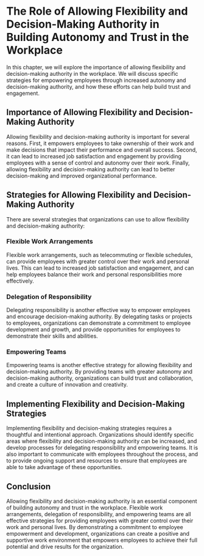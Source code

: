 The Role of Allowing Flexibility and Decision-Making Authority in Building Autonomy and Trust in the Workplace
=============================================================================================================================================================================

In this chapter, we will explore the importance of allowing flexibility and decision-making authority in the workplace. We will discuss specific strategies for empowering employees through increased autonomy and decision-making authority, and how these efforts can help build trust and engagement.

Importance of Allowing Flexibility and Decision-Making Authority
----------------------------------------------------------------

Allowing flexibility and decision-making authority is important for several reasons. First, it empowers employees to take ownership of their work and make decisions that impact their performance and overall success. Second, it can lead to increased job satisfaction and engagement by providing employees with a sense of control and autonomy over their work. Finally, allowing flexibility and decision-making authority can lead to better decision-making and improved organizational performance.

Strategies for Allowing Flexibility and Decision-Making Authority
-----------------------------------------------------------------

There are several strategies that organizations can use to allow flexibility and decision-making authority:

### Flexible Work Arrangements

Flexible work arrangements, such as telecommuting or flexible schedules, can provide employees with greater control over their work and personal lives. This can lead to increased job satisfaction and engagement, and can help employees balance their work and personal responsibilities more effectively.

### Delegation of Responsibility

Delegating responsibility is another effective way to empower employees and encourage decision-making authority. By delegating tasks or projects to employees, organizations can demonstrate a commitment to employee development and growth, and provide opportunities for employees to demonstrate their skills and abilities.

### Empowering Teams

Empowering teams is another effective strategy for allowing flexibility and decision-making authority. By providing teams with greater autonomy and decision-making authority, organizations can build trust and collaboration, and create a culture of innovation and creativity.

Implementing Flexibility and Decision-Making Strategies
-------------------------------------------------------

Implementing flexibility and decision-making strategies requires a thoughtful and intentional approach. Organizations should identify specific areas where flexibility and decision-making authority can be increased, and develop processes for delegating responsibility and empowering teams. It is also important to communicate with employees throughout the process, and to provide ongoing support and resources to ensure that employees are able to take advantage of these opportunities.

Conclusion
----------

Allowing flexibility and decision-making authority is an essential component of building autonomy and trust in the workplace. Flexible work arrangements, delegation of responsibility, and empowering teams are all effective strategies for providing employees with greater control over their work and personal lives. By demonstrating a commitment to employee empowerment and development, organizations can create a positive and supportive work environment that empowers employees to achieve their full potential and drive results for the organization.
